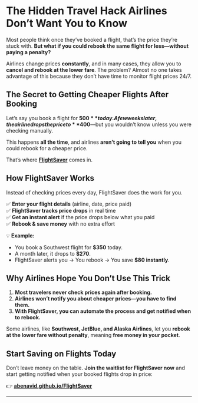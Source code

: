 # The Hidden Travel Hack Airlines Don’t Want You to Know  

Most people think once they’ve booked a flight, that’s the price they’re stuck with. **But what if you could rebook the same flight for less—without paying a penalty?**  

Airlines change prices **constantly**, and in many cases, they allow you to **cancel and rebook at the lower fare**. The problem? Almost no one takes advantage of this because they don’t have time to monitor flight prices 24/7.  

## **The Secret to Getting Cheaper Flights After Booking**  

Let’s say you book a flight for **$500** today. A few weeks later, the airline drops the price to **$400**—but you wouldn’t know unless you were checking manually.  

This happens **all the time**, and airlines **aren’t going to tell you** when you could rebook for a cheaper price.  

That’s where **[FlightSaver](https://abenavid.github.io/FlightSaver)** comes in.  

## **How FlightSaver Works**  
Instead of checking prices every day, FlightSaver does the work for you.  

✅ **Enter your flight details** (airline, date, price paid)  
✅ **FlightSaver tracks price drops** in real time  
✅ **Get an instant alert** if the price drops below what you paid  
✅ **Rebook & save money** with no extra effort  

💡 **Example:**  
- You book a Southwest flight for **$350** today.  
- A month later, it drops to **$270**.  
- FlightSaver alerts you → You rebook → You save **$80 instantly**.  

## **Why Airlines Hope You Don’t Use This Trick**  

1. **Most travelers never check prices again after booking.**  
2. **Airlines won’t notify you about cheaper prices—you have to find them.**  
3. **With FlightSaver, you can automate the process and get notified when to rebook.**  

Some airlines, like **Southwest, JetBlue, and Alaska Airlines**, let you **rebook at the lower fare without penalty**, meaning **free money in your pocket**.  

## **Start Saving on Flights Today**  
Don’t leave money on the table. **Join the waitlist for FlightSaver now** and start getting notified when your booked flights drop in price:  

👉 **[abenavid.github.io/FlightSaver](https://abenavid.github.io/FlightSaver)**  

---
